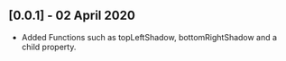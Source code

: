 ## [0.0.1] - 02 April 2020

* Added Functions such as topLeftShadow, bottomRightShadow and a child property.
